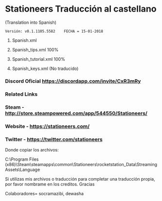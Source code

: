 # Stationeers Traducción al castellano

(Translation into Spanish)

```[javascript]
Versión: v0.1.1105.5582    FECHA = 15-01-2018
```

1. Spanish.xml

2. Spanish_tips.xml 100%

3. Spanish_tutorial.xml 100%

4. Spanish_keys.xml (No traducido)

### Discord Oficial https://discordapp.com/invite/CxR3mRy

### Related Links
### Steam - http://store.steampowered.com/app/544550/Stationeers/

### Website - https://stationeers.com/

### Twitter - https://twitter.com/stationeers


Donde copiar los archivos:

C:\Program Files (x86)\Steam\steamapps\common\Stationeers\rocketstation_Data\StreamingAssets\Language

Si utilizas mis archivos o traducción para completar una traducción propia, por favor nombrame en los creditos. Gracias

Colaboradores= socramazibi, dewasha